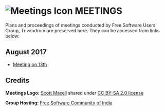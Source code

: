 # ![Meetings Icon](https://farm3.staticflickr.com/2161/2181400330_bb5a34e3bf_q.jpg) MEETINGS 

Plans and proceedings of meetings conducted by Free Software Users' Group, Trivandrum are
preserved here. They can be accessed from links below:

## August 2017
- [Meeting on 13th](2017-08-13.md)

## Credits
**Meetings Logo:** [Scott Maxell](https://thegoldguys.blogspot.in/) shared under
[CC BY-SA 2.0 license](https://creativecommons.org/licenses/by-sa/2.0/)

**Group Hosting:** [Free Software Community of India](http://fsci.org.in/)

